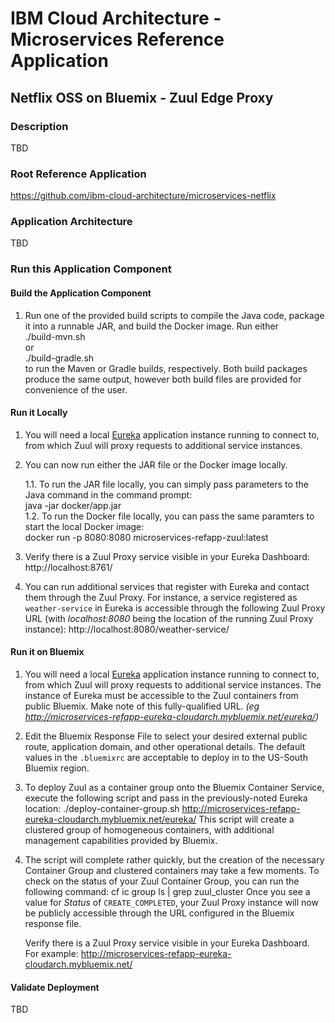 # IBM Cloud Architecture - Microservices Reference Application

## Netflix OSS on Bluemix - Zuul Edge Proxy

### Description
TBD

### Root Reference Application
https://github.com/ibm-cloud-architecture/microservices-netflix

### Application Architecture
TBD

### Run this Application Component

#### Build the Application Component
1.  Run one of the provided build scripts to compile the Java code, package it into a runnable JAR, and build the Docker image.  Run either  
        ./build-mvn.sh  
  or  
        ./build-gradle.sh  
  to run the Maven or Gradle builds, respectively.  Both build packages produce the same output, however both build files are provided for convenience of the user.

#### Run it Locally
1.  You will need a local [Eureka](https://github.com/ibm-cloud-architecture/microservices-netflix-eureka) application instance running to connect to, from which Zuul will proxy requests to additional service instances.

2.  You can now run either the JAR file or the Docker image locally.  

    1.1.  To run the JAR file locally, you can simply pass parameters to the Java command in the command prompt:  
        java -jar docker/app.jar  
    1.2.  To run the Docker file locally, you can pass the same paramters to start the local Docker image:  
        docker run -p 8080:8080 microservices-refapp-zuul:latest  

3.  Verify there is a Zuul Proxy service visible in your Eureka Dashboard:
        http://localhost:8761/

4.  You can run additional services that register with Eureka and contact them through the Zuul Proxy.  For instance, a service registered as `weather-service` in Eureka is accessible through the following Zuul Proxy URL (with _localhost:8080_ being the location of the running Zuul Proxy instance):
        http://localhost:8080/weather-service/

#### Run it on Bluemix
1.  You will need a local [Eureka](https://github.com/ibm-cloud-architecture/microservices-netflix-eureka) application instance running to connect to, from which Zuul will proxy requests to additional service instances.  The instance of Eureka must be accessible to the Zuul containers from public Bluemix.  Make note of this fully-qualified URL. _(eg http://microservices-refapp-eureka-cloudarch.mybluemix.net/eureka/)_

2.  Edit the Bluemix Response File to select your desired external public route, application domain, and other operational details.  The default values in the `.bluemixrc` are acceptable to deploy in to the US-South Bluemix region.

3.  To deploy Zuul as a container group onto the Bluemix Container Service, execute the following script and pass in the previously-noted Eureka location:
        ./deploy-container-group.sh http://microservices-refapp-eureka-cloudarch.mybluemix.net/eureka/
    This script will create a clustered group of homogeneous containers, with additional management capabilities provided by Bluemix.

4.  The script will complete rather quickly, but the creation of the necessary Container Group and clustered containers may take a few moments. To check on the status of your Zuul Container Group, you can run the following command:
        cf ic group ls | grep zuul_cluster
    Once you see a value for *Status* of `CREATE_COMPLETED`, your Zuul Proxy instance will now be publicly accessible through the URL configured in the Bluemix response file.  

    Verify there is a Zuul Proxy service visible in your Eureka Dashboard.  For example:
        http://microservices-refapp-eureka-cloudarch.mybluemix.net/


#### Validate Deployment
TBD

